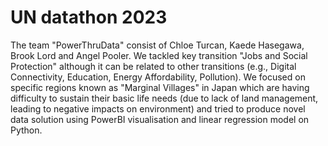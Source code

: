 # UN datathon 2023

The team "PowerThruData" consist of Chloe Turcan, Kaede Hasegawa, Brook Lord and Angel Pooler. We tackled key transition "Jobs and Social Protection" although it can be related to other transitions (e.g., Digital Connectivity, Education, Energy Affordability, Pollution). We focused on specific regions known as "Marginal Villages" in Japan which are having difficulty to sustain their basic life needs (due to lack of land management, leading to negative impacts on environment) and tried to produce novel data solution using PowerBI visualisation and linear regression model on Python. 
